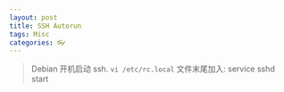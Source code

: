 ```yaml
---
layout: post
title: SSH Autorun
tags: Misc
categories: 👓
---
```


> Debian
开机启动 ssh.
`vi /etc/rc.local`
文件末尾加入:   service sshd start




